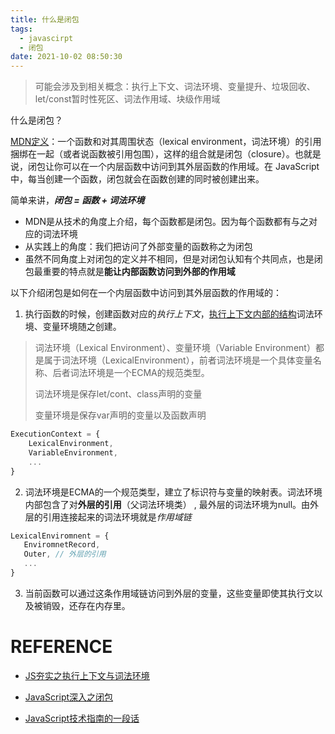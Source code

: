 ```yaml
---
title: 什么是闭包
tags:
  - javascirpt
  - 闭包
date: 2021-10-02 08:50:30
---
```



> 可能会涉及到相关概念：执行上下文、词法环境、变量提升、垃圾回收、let/const暂时性死区、词法作用域、块级作用域

什么是闭包？

[MDN定义](https://developer.mozilla.org/zh-CN/docs/Web/JavaScript/Closures)：一个函数和对其周围状态（lexical environment，词法环境）的引用捆绑在一起（或者说函数被引用包围），这样的组合就是闭包（closure）。也就是说，闭包让你可以在一个内层函数中访问到其外层函数的作用域。在 JavaScript 中，每当创建一个函数，闭包就会在函数创建的同时被创建出来。

简单来讲，***闭包 = 函数 + 词法环境***

- MDN是从技术的角度上介绍，每个函数都是闭包。因为每个函数都有与之对应的词法环境
- 从实践上的角度：我们把访问了外部变量的函数称之为闭包
- 虽然不同角度上对闭包的定义并不相同，但是对闭包认知有个共同点，也是闭包最重要的特点就是**能让内部函数访问到外部的作用域**


以下介绍闭包是如何在一个内层函数中访问到其外层函数的作用域的：

1. 执行函数的时候，创建函数对应的*执行上下文*，[执行上下文内部的结构]()词法环境、变量环境随之创建。

> 词法环境（Lexical Environment）、变量环境（Variable Environment）都是属于词法环境（LexicalEnvironment），前者词法环境是一个具体变量名称、后者词法环境是一个ECMA的规范类型。
>
> 词法环境是保存let/cont、class声明的变量
>
> 变量环境是保存var声明的变量以及函数声明

```javascript
ExecutionContext = {
	LexicalEnvironment,
	VariableEnvironment,
	...
}
```

2. 词法环境是ECMA的一个规范类型，建立了标识符与变量的映射表。词法环境内部包含了对**外层的引用**（父词法环境类） , 最外层的词法环境为null。由外层的引用连接起来的词法环境就是*作用域链*

```JavaScript
LexicalEnviromnent = {
   EnviromnetRecord,
   Outer, // 外层的引用
   ...
}
```



3. 当前函数可以通过这条作用域链访问到外层的变量，这些变量即使其执行文以及被销毁，还存在内存里。

# REFERENCE

- [JS夯实之执行上下文与词法环境](https://juejin.cn/post/6844904145372053511#heading-4)

- [JavaScript深入之闭包](https://github.com/mqyqingfeng/Blog/issues/9)

- [JavaScript技术指南的一段话](https://github.com/mqyqingfeng/Blog/issues/3#issuecomment-308667350)